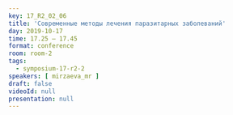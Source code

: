 ```yaml
---
key: 17_R2_02_06
title: 'Современные методы лечения паразитарных заболеваний'
day: 2019-10-17
time: 17.25 – 17.45
format: conference
room: room-2
tags:
  - symposium-17-r2-2
speakers: [ mirzaeva_mr ]
draft: false
videoId: null
presentation: null
---
```

